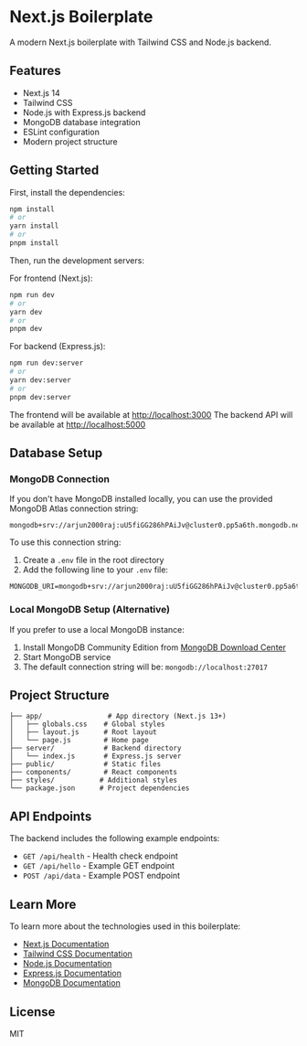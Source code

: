 # Next.js Boilerplate

A modern Next.js boilerplate with Tailwind CSS and Node.js backend.

## Features

- Next.js 14
- Tailwind CSS
- Node.js with Express.js backend
- MongoDB database integration
- ESLint configuration
- Modern project structure

## Getting Started

First, install the dependencies:

```bash
npm install
# or
yarn install
# or
pnpm install
```

Then, run the development servers:

For frontend (Next.js):
```bash
npm run dev
# or
yarn dev
# or
pnpm dev
```

For backend (Express.js):
```bash
npm run dev:server
# or
yarn dev:server
# or
pnpm dev:server
```

The frontend will be available at [http://localhost:3000](http://localhost:3000)
The backend API will be available at [http://localhost:5000](http://localhost:5000)

## Database Setup

### MongoDB Connection

If you don't have MongoDB installed locally, you can use the provided MongoDB Atlas connection string:

```
mongodb+srv://arjun2000raj:uU5fiGG286hPAiJv@cluster0.pp5a6th.mongodb.net
```

To use this connection string:

1. Create a `.env` file in the root directory
2. Add the following line to your `.env` file:
```
MONGODB_URI=mongodb+srv://arjun2000raj:uU5fiGG286hPAiJv@cluster0.pp5a6th.mongodb.net
```

### Local MongoDB Setup (Alternative)

If you prefer to use a local MongoDB instance:

1. Install MongoDB Community Edition from [MongoDB Download Center](https://www.mongodb.com/try/download/community)
2. Start MongoDB service
3. The default connection string will be: `mongodb://localhost:27017`

## Project Structure

```
├── app/                # App directory (Next.js 13+)
│   ├── globals.css    # Global styles
│   ├── layout.js      # Root layout
│   └── page.js        # Home page
├── server/            # Backend directory
│   └── index.js       # Express.js server
├── public/            # Static files
├── components/        # React components
├── styles/           # Additional styles
└── package.json      # Project dependencies
```

## API Endpoints

The backend includes the following example endpoints:

- `GET /api/health` - Health check endpoint
- `GET /api/hello` - Example GET endpoint
- `POST /api/data` - Example POST endpoint

## Learn More

To learn more about the technologies used in this boilerplate:

- [Next.js Documentation](https://nextjs.org/docs)
- [Tailwind CSS Documentation](https://tailwindcss.com/docs)
- [Node.js Documentation](https://nodejs.org/docs)
- [Express.js Documentation](https://expressjs.com/)
- [MongoDB Documentation](https://docs.mongodb.com/)

## License

MIT 